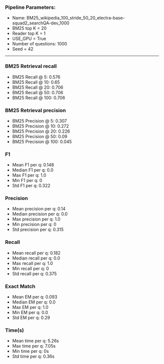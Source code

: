 ### Pipeline Parameters:
* Name: BM25_wikipedia_100_stride_50_20_electra-base-squad2_searchQA-dev_1000
* BM25 top K = 20
* Reader top K = 1
* USE_GPU = True
* Number of questions: 1000
* Seed = 42
------
### BM25 Retrieval recall 
* BM25 Recall @ 5: 0.576
* BM25 Recall @ 10: 0.65
* BM25 Recall @ 20: 0.706
* BM25 Recall @ 50: 0.706
* BM25 Recall @ 100: 0.706
### BM25 Retrieval precision 
* BM25 Precision @ 5: 0.307
* BM25 Precision @ 10: 0.272
* BM25 Precision @ 20: 0.226
* BM25 Precision @ 50: 0.09
* BM25 Precision @ 100: 0.045
### F1 
* Mean F1 per q: 0.148
* Median F1 per q: 0.0
* Max F1 per q: 1.0
* Min F1 per q: 0
* Std F1 per q: 0.322
### Precision 
* Mean precision per q: 0.14
* Median precision per q: 0.0
* Max precision per q: 1.0
* Min precision per q: 0
* Std precision per q: 0.315
### Recall 
* Mean recall per q: 0.182
* Median recall per q: 0.0
* Max recall per q: 1.0
* Min recall per q: 0
* Std recall per q: 0.375
### Exact Match 
* Mean EM per q: 0.093
* Median EM per q: 0.0
* Max EM per q: 1.0
* Min EM per q: 0.0
* Std EM per q: 0.29
### Time(s) 
* Mean time per q: 5.26s
* Max time per q: 7.05s
* Min time per q: 0s
* Std time per q: 0.36s
